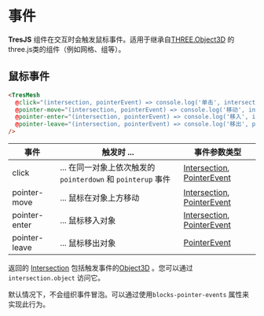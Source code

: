 # 事件

**TresJS** 组件在交互时会触发鼠标事件。适用于继承自[THREE.Object3D](https://threejs.org/docs/index.html?q=object#api/en/core/Object3D) 的three.js类的组件（例如网格、组等）。

<StackBlitzEmbed project-id="tresjs-events" />

## 鼠标事件

```html
<TresMesh
  @click="(intersection, pointerEvent) => console.log('单击', intersection, pointerEvent)"
  @pointer-move="(intersection, pointerEvent) => console.log('移动', intersection, pointerEvent)"
  @pointer-enter="(intersection, pointerEvent) => console.log('移入', intersection, pointerEvent)"
  @pointer-leave="(intersection, pointerEvent) => console.log('移出', pointerEvent)"
/>
```

| 事件         | 触发时 ...                                                                        | 事件参数类型                                                                                                                                                                       |
| ------------- | ------------------------------------------------------------------------------------- | ----------------------------------------------------------------------------------------------------------------------------------------------------------------------------------------------------- |
| click         | ... 在同一对象上依次触发的 `pointerdown` 和 `pointerup` 事件 | [Intersection](https://github.com/DefinitelyTyped/DefinitelyTyped/blob/master/types/three/src/core/Raycaster.d.ts#L16), [PointerEvent](https://developer.mozilla.org/en-US/docs/Web/API/PointerEvent) |
| pointer-move  | ... 鼠标在对象上方移动                                            | [Intersection](https://github.com/DefinitelyTyped/DefinitelyTyped/blob/master/types/three/src/core/Raycaster.d.ts#L16), [PointerEvent](https://developer.mozilla.org/en-US/docs/Web/API/PointerEvent) |
| pointer-enter | ... 鼠标移入对象                                                | [Intersection](https://github.com/DefinitelyTyped/DefinitelyTyped/blob/master/types/three/src/core/Raycaster.d.ts#L16), [PointerEvent](https://developer.mozilla.org/en-US/docs/Web/API/PointerEvent) |
| pointer-leave | ... 鼠标移出对象                                                  | [PointerEvent](https://developer.mozilla.org/en-US/docs/Web/API/PointerEvent)                                                                                                                         |

返回的 [Intersection](https://github.com/DefinitelyTyped/DefinitelyTyped/blob/master/types/three/src/core/Raycaster.d.ts#L16) 包括触发事件的[Object3D](https://threejs.org/docs/index.html?q=object#api/en/core/Object3D) 。您可以通过`intersection.object` 访问它。

默认情况下，不会组织事件冒泡。可以通过使用`blocks-pointer-events` 属性来实现此行为。
